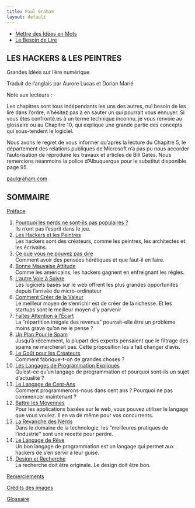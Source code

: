```yaml
---
title: Paul Graham
layout: default
---
```


- [Mettre des Idées en Mots](mots)
- [Le Besoin de Lire](lire)

## LES HACKERS & LES PEINTRES

Grandes idées sur l’ère numérique

Traduit de l’anglais par Aurore Lucas et Dorian Marié

Note aux lecteurs :

Les chapitres sont tous indépendants les uns des autres, nul besoin de
les lire dans l’ordre, n’hésitez pas à en sauter un qui pourrait vous
ennuyer. Si vous êtes confronté.es à un terme technique inconnu, je vous
renvoie au glossaire ou au Chapitre 10, qui explique une grande partie
des concepts qui sous-tendent le logiciel.

Nous avons le regret de vous informer qu’après la lecture du Chapitre 5,
le département des relations publiques de Microsoft n’a pas pu nous
accorder l’autorisation de reproduire les travaux et articles de Bill
Gates. Nous remercions néanmoins la police d’Albuquerque pour le
substitut disponible page 95.

[paulgraham.com](https://paulgraham.com)

## SOMMAIRE

[Préface](preface)

1.  [Pourquoi les nerds ne sont-ils pas populaires ?](nerds)<br> Ils
    n’ont pas l’esprit dans le jeu.
2.  [Les Hackers et les Peintres](hp)<br>Les hackers sont des créateurs,
    comme les peintres, les architectes et les écrivains.
3.  [Ce que vous ne pouvez pas dire](dire)<br>Comment avoir des pensées
    hérétiques et que faut-il en faire.
4.  [Bonne Mauvaise Attitude](attitude)<br>Comme les américains, les
    hackers gagnent en enfreignant les règles.
5.  [L’autre Voie à Suivre](voie)<br>Les logiciels basés sur le web
    offrent les plus grandes opportunités depuis l’arrivée du
    micro-ordinateur
6.  [Comment Créer de la Valeur](valeur)<br>Le meilleur moyen de
    s’enrichir est de créer de la richesse. Et les startups sont le
    meilleur moyen d’y parvenir
7.  [Faites Attention à l’Écart](ecart)<br>La “répartition inégale des
    revenus” pourrait-elle être un problème moins grave qu’on ne le
    pense ?
8.  [Un Plan Pour le Spam](spam)<br>Jusqu’à récemment, la plupart des
    experts pensaient que le filtrage des spams ne marcherait pas. Cette
    proposition les a fait changer d’avis.
9.  [Le Goût pour les Créateurs](gout)<br>Comment fabrique-t-on de
    grandes choses ?
10. [Les Langages de Programmation Expliqués](langages)<br>Qu’est-ce
    qu’un langage de programmation et pourquoi sont-ils un sujet
    d’actualité ?
11. [Le Langage de Cent-Ans](cent)<br>Comment programmerons-nous dans
    cent ans ? Pourquoi ne pas commencer maintenant ?
12. [Battre les Moyennes](moyenne)<br>Pour les applications basées sur
    le web, vous pouvez utiliser le langage que vous voulez. Il en va de
    même pour vos concurrents.
13. [La Revanche des Nerds](revanche)<br>Dans le domaine de la
    technologie, les “meilleures pratiques de l’industrie” sont une
    recette pour perdre.
14. [Le Langage de Rêve](reve)<br>Un bon langage de programmation est un
    langage qui permet aux hackers de s’en servir à leur guise.
15. [Design et Recherche](dr)<br>La recherche doit être originale. Le
    design doit être bon.

[Remerciements](remerciements)

[Crédits des images](credits)

[Glossaire](glossaire)
